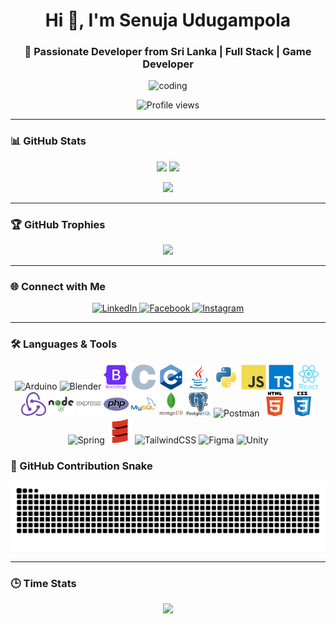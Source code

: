 <h1 align="center">Hi 👋, I'm Senuja Udugampola</h1>
<h3 align="center">🚀 Passionate Developer from Sri Lanka | Full Stack | Game Developer</h3>

<p align="center">
  <img src="https://camo.githubusercontent.com/4d9f5ecceb711eec6e2018f38a5677dc657c9738d4a65ba3b928c41c0a45b439/68747470733a2f2f6d69726f2e6d656469756d2e636f6d2f6d61782f313336302f302a37513379765349765f7430696f4a2d5a2e676966" alt="coding" width="400"/>
</p>

<p align="center">
  <img src="https://komarev.com/ghpvc/?username=senujaudugampola&label=Profile%20views&color=0e75b6&style=flat" alt="Profile views" />
</p>

---

### 📊 GitHub Stats
<p align="center">
  <img src="https://github-readme-stats.vercel.app/api?username=senujaudugampola&show_icons=true&theme=github_dark&hide_title=true" height="180"/>
  <img src="https://github-readme-stats.vercel.app/api/top-langs?username=senujaudugampola&layout=compact&theme=github_dark" height="180"/>
</p>
<p align="center">
  <img src="https://github-readme-streak-stats.herokuapp.com?user=senujaudugampola&theme=github-dark&hide_border=false" />
</p>

---

### 🏆 GitHub Trophies
<p align="center">
  <img src="https://github-profile-trophy.vercel.app/?username=senujaudugampola&theme=radical&no-frame=true&row=1&column=6" />
</p>

---

### 🌐 Connect with Me
<p align="center">
  <a href="www.linkedin.com/in/senuja-udugampola" target="_blank">
    <img src="https://raw.githubusercontent.com/rahuldkjain/github-profile-readme-generator/master/src/images/icons/Social/linked-in-alt.svg" alt="LinkedIn" height="30" width="40" />
  </a>
  <a href="https://facebook.com/senuja.udugampola" target="_blank">
    <img src="https://raw.githubusercontent.com/rahuldkjain/github-profile-readme-generator/master/src/images/icons/Social/facebook.svg" alt="Facebook" height="30" width="40" />
  </a>
  <a href="https://instagram.com/senuja_udugampola" target="_blank">
    <img src="https://raw.githubusercontent.com/rahuldkjain/github-profile-readme-generator/master/src/images/icons/Social/instagram.svg" alt="Instagram" height="30" width="40" />
  </a>
</p>

---

### 🛠️ Languages & Tools
<p align="center">
  <img src="https://cdn.worldvectorlogo.com/logos/arduino-1.svg" alt="Arduino" width="40" />
  <img src="https://download.blender.org/branding/community/blender_community_badge_white.svg" alt="Blender" width="40" />
  <img src="https://raw.githubusercontent.com/devicons/devicon/master/icons/bootstrap/bootstrap-plain-wordmark.svg" alt="Bootstrap" width="40"/>
  <img src="https://raw.githubusercontent.com/devicons/devicon/master/icons/c/c-original.svg" alt="C" width="40"/>
  <img src="https://raw.githubusercontent.com/devicons/devicon/master/icons/cplusplus/cplusplus-original.svg" alt="C++" width="40"/>
  <img src="https://raw.githubusercontent.com/devicons/devicon/master/icons/java/java-original.svg" alt="Java" width="40"/>
  <img src="https://raw.githubusercontent.com/devicons/devicon/master/icons/python/python-original.svg" alt="Python" width="40"/>
  <img src="https://raw.githubusercontent.com/devicons/devicon/master/icons/javascript/javascript-original.svg" alt="JavaScript" width="40"/>
  <img src="https://raw.githubusercontent.com/devicons/devicon/master/icons/typescript/typescript-original.svg" alt="TypeScript" width="40"/>
  <img src="https://raw.githubusercontent.com/devicons/devicon/master/icons/react/react-original-wordmark.svg" alt="React" width="40"/>
  <img src="https://raw.githubusercontent.com/devicons/devicon/master/icons/redux/redux-original.svg" alt="Redux" width="40"/>
  <img src="https://raw.githubusercontent.com/devicons/devicon/master/icons/nodejs/nodejs-original-wordmark.svg" alt="Node.js" width="40"/>
  <img src="https://raw.githubusercontent.com/devicons/devicon/master/icons/express/express-original-wordmark.svg" alt="Express" width="40"/>
  <img src="https://raw.githubusercontent.com/devicons/devicon/master/icons/php/php-original.svg" alt="PHP" width="40"/>
  <img src="https://raw.githubusercontent.com/devicons/devicon/master/icons/mysql/mysql-original-wordmark.svg" alt="MySQL" width="40"/>
  <img src="https://raw.githubusercontent.com/devicons/devicon/master/icons/mongodb/mongodb-original-wordmark.svg" alt="MongoDB" width="40"/>
  <img src="https://raw.githubusercontent.com/devicons/devicon/master/icons/postgresql/postgresql-original-wordmark.svg" alt="PostgreSQL" width="40"/>
  <img src="https://www.vectorlogo.zone/logos/getpostman/getpostman-icon.svg" alt="Postman" width="40"/>
  <img src="https://raw.githubusercontent.com/devicons/devicon/master/icons/html5/html5-original-wordmark.svg" alt="HTML" width="40"/>
  <img src="https://raw.githubusercontent.com/devicons/devicon/master/icons/css3/css3-original-wordmark.svg" alt="CSS" width="40"/>
  <img src="https://www.vectorlogo.zone/logos/springio/springio-icon.svg" alt="Spring" width="40"/>
  <img src="https://raw.githubusercontent.com/devicons/devicon/master/icons/scala/scala-original.svg" alt="Scala" width="40"/>
  <img src="https://www.vectorlogo.zone/logos/tailwindcss/tailwindcss-icon.svg" alt="TailwindCSS" width="40"/>
  <img src="https://www.vectorlogo.zone/logos/figma/figma-icon.svg" alt="Figma" width="40"/>
  <img src="https://www.vectorlogo.zone/logos/unity3d/unity3d-icon.svg" alt="Unity" width="40"/>
</p>

### 🐍 GitHub Contribution Snake

<p align="center">
  <img src="https://raw.githubusercontent.com/SenujaUdugampola/SenujaUdugampola/output/github-contribution-grid-snake.svg" alt="Snake animation" />
</p>


---

### 🕒 Time Stats
<p align="center">
  <img src="https://github-profile-summary-cards.vercel.app/api/cards/productive-time?username=senujaudugampola&theme=radical&utcOffset=5.5" />
</p>



